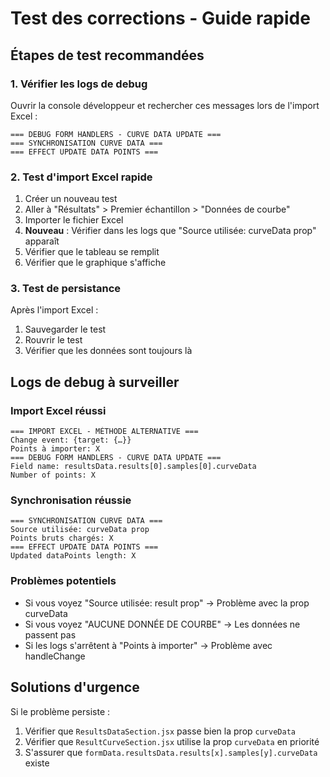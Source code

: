 # Test des corrections - Guide rapide

## Étapes de test recommandées

### 1. **Vérifier les logs de debug**
Ouvrir la console développeur et rechercher ces messages lors de l'import Excel :

```
=== DEBUG FORM HANDLERS - CURVE DATA UPDATE ===
=== SYNCHRONISATION CURVE DATA ===
=== EFFECT UPDATE DATA POINTS ===
```

### 2. **Test d'import Excel rapide**
1. Créer un nouveau test
2. Aller à "Résultats" > Premier échantillon > "Données de courbe"
3. Importer le fichier Excel
4. **Nouveau** : Vérifier dans les logs que "Source utilisée: curveData prop" apparaît
5. Vérifier que le tableau se remplit
6. Vérifier que le graphique s'affiche

### 3. **Test de persistance**
Après l'import Excel :
1. Sauvegarder le test
2. Rouvrir le test
3. Vérifier que les données sont toujours là

## Logs de debug à surveiller

### Import Excel réussi
```
=== IMPORT EXCEL - MÉTHODE ALTERNATIVE ===
Change event: {target: {…}}
Points à importer: X
=== DEBUG FORM HANDLERS - CURVE DATA UPDATE ===
Field name: resultsData.results[0].samples[0].curveData
Number of points: X
```

### Synchronisation réussie
```
=== SYNCHRONISATION CURVE DATA ===
Source utilisée: curveData prop
Points bruts chargés: X
=== EFFECT UPDATE DATA POINTS ===
Updated dataPoints length: X
```

### Problèmes potentiels
- Si vous voyez "Source utilisée: result prop" → Problème avec la prop curveData
- Si vous voyez "AUCUNE DONNÉE DE COURBE" → Les données ne passent pas
- Si les logs s'arrêtent à "Points à importer" → Problème avec handleChange

## Solutions d'urgence

Si le problème persiste :
1. Vérifier que `ResultsDataSection.jsx` passe bien la prop `curveData`
2. Vérifier que `ResultCurveSection.jsx` utilise la prop `curveData` en priorité
3. S'assurer que `formData.resultsData.results[x].samples[y].curveData` existe
